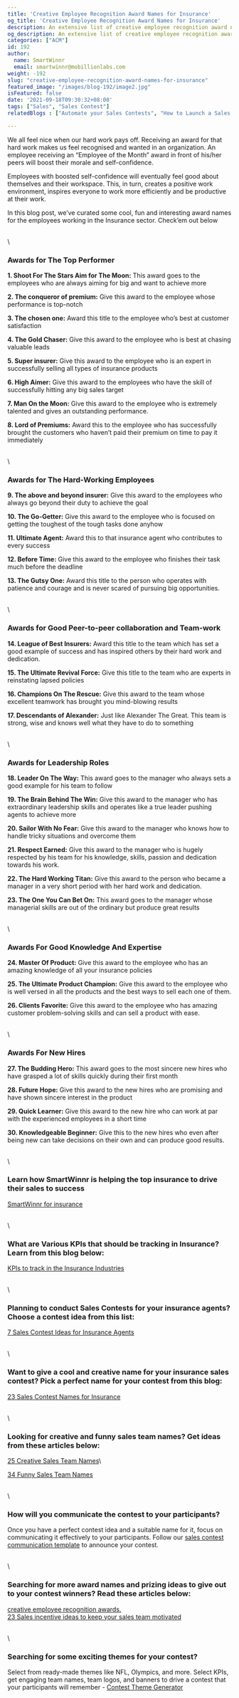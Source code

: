 ```yaml
---
title: 'Creative Employee Recognition Award Names for Insurance'
og_title: 'Creative Employee Recognition Award Names for Insurance'
description: An extensive list of creative employee recognition award names for the Insurance industry
og_description: An extensive list of creative employee recognition award names for the Insurance industry
categories: ["ACM"]
id: 192
author:
  name: SmartWinnr
  email: smartwinnr@mobillionlabs.com
weight: -192
slug: "creative-employee-recognition-award-names-for-insurance"
featured_image: "/images/blog-192/image2.jpg" 
isFeatured: false
date: '2021-09-18T09:30:32+08:00'
tags: ["Sales", "Sales Contest"]  
relatedBlogs : ["Automate your Sales Contests", "How to Launch a Sales Contest", "25 Creative Sales Team Names", "Sales Contest Communication Template", "Top 20 Sales Contest Names", "23 Sales incentive ideas to keep your sales team motivated"]

---
```


We all feel nice when our hard work pays off. Receiving an award for that hard work makes us feel recognised and wanted in an organization. An employee receiving an “Employee of the Month” award in front of his/her peers will boost their morale and self-confidence.

Employees with boosted self-confidence will eventually feel good about themselves and their workspace. This, in turn, creates a positive work environment, inspires everyone to work more efficiently and be productive at their work.

In this blog post, we’ve curated some cool, fun and interesting award names for the employees working in the Insurance sector. Check’em out below

\
\

### **Awards for The Top Performer**

**1. Shoot For The Stars Aim for The Moon:** This award goes to the employees who are always aiming for big and want to achieve more

**2. The conqueror of premium:** Give this award to the employee whose performance is top-notch

**3. The chosen one:** Award this title to the employee who’s best at customer satisfaction

**4. The Gold Chaser:** Give this award to the employee who is best at chasing valuable leads

**5. Super insurer:** Give this award to the employee who is an expert in successfully selling all types of insurance products

**6. High Aimer:** Give this award to the employees who have the skill of successfully hitting any big sales target

**7. Man On the Moon:** Give this award to the employee who is extremely talented and gives an outstanding performance.

**8. Lord of Premiums:** Award this to the employee who has successfully brought the customers who haven’t paid their premium on time to pay it immediately

\
\

### **Awards for The Hard-Working Employees**

**9. The above and beyond insurer:** Give this award to the employees who always go beyond their duty to achieve the goal

**10. The Go-Getter:** Give this award to the employee who is focused on getting the toughest of the tough tasks done anyhow

**11. Ultimate Agent:** Award this to that insurance agent who contributes to every success

**12. Before Time:** Give this award to the employee who finishes their task much before the deadline

**13. The Gutsy One:** Award this title to the person who operates with patience and courage and is never scared of pursuing big opportunities.

\
\

### **Awards for Good Peer-to-peer collaboration and Team-work**

**14. League of Best Insurers:** Award this title to the team which has set a good example of success and has inspired others by their hard work and dedication.

**15. The Ultimate Revival Force:** Give this title to the team who are experts in reinstating lapsed policies

**16. Champions On The Rescue:** Give this award to the team whose excellent teamwork has brought you mind-blowing results

**17. Descendants of Alexander:** Just like Alexander The Great. This team is strong, wise and knows well what they have to do to something

\
\

### **Awards for Leadership Roles**

**18. Leader On The Way:** This award goes to the manager who always sets a good example for his team to follow

**19. The Brain Behind The Win:** Give this award to the manager who has extraordinary leadership skills and operates like a true leader pushing agents to achieve more

**20. Sailor With No Fear:** Give this award to the manager who knows how to handle tricky situations and overcome them

**21. Respect Earned:** Give this award to the manager who is hugely respected by his team for his knowledge, skills, passion and dedication towards his work. 

**22. The Hard Working Titan:** Give this award to the person who became a manager in a very short period with her hard work and dedication.
 
**23. The One You Can Bet On:** This award goes to the manager whose managerial skills are out of the ordinary but produce great results

\
\

### **Awards For Good Knowledge And Expertise**

**24. Master Of Product:** Give this award to the employee who has an amazing knowledge of all your insurance policies

**25. The Ultimate Product Champion:** Give this award to the employee who is well versed in all the products and the best ways to sell each one of them. 

**26. Clients Favorite:** Give this award to the employee who has amazing customer problem-solving skills and can sell a product with ease. 

\
\

### **Awards For New Hires**

**27. The Budding Hero:** This award goes to the most sincere new hires who have grasped a lot of skills quickly during their first month

**28. Future Hope:** Give this award to the new hires who are promising and have shown sincere interest in the product

**29. Quick Learner:** Give this award to the new hire who can work at par with the experienced employees in a short time

**30. Knowledgeable Beginner:** Give this to the new hires who even after being new can take decisions on their own and can produce good results. 

\
\

### Learn how SmartWinnr is helping the top insurance to drive their sales to success

[SmartWinnr for insurance](https://www.smartwinnr.com/solutions/insurance/)

\
\

### What are Various KPIs that should be tracking in Insurance? Learn from this blog below:

[KPIs to track in the Insurance Industries](https://www.smartwinnr.com/post/kpi-to-track-in-the-insurance-industries/)

\
\

### Planning to conduct Sales Contests for your insurance agents? Choose a contest idea from this list:

[7 Sales Contest Ideas for Insurance Agents](https://smartwinnr.com/post/sales-contests-for-the-insurance-agents/)

\
\

### Want to give a cool and creative name for your insurance sales contest? Pick a perfect name for your contest from this blog:

[23 Sales Contest Names for Insurance](https://smartwinnr.com/post/23-sales-contest-names-for-insurance/)


\
\

### Looking for creative and funny sales team names? Get ideas from these articles below:

[25 Creative Sales Team Names](https://www.smartwinnr.com/post/25-creative-sales-team-names/)\

[34 Funny Sales Team Names](https://www.smartwinnr.com/post/funny-sales-team-names/)

\
\

### How will you communicate the contest to your participants?

Once you have a perfect contest idea and a suitable name for it, focus on communicating it effectively to your participants. Follow our [sales contest communication template](https://www.smartwinnr.com/post/sales-contest-communication-template/) to announce your contest.

\
\

### Searching for more award names and prizing ideas to give out to your contest winners? Read these articles below:

[creative employee recognition awards.](https://www.smartwinnr.com/post/creative-employee-recognition-award-names/)\
[23 Sales incentive ideas to keep your sales team motivated](https://www.smartwinnr.com/post/sales-incentive-ideas-to-keep-your-sales-team-motivated/)

\
\

### Searching for some exciting themes for your contest?

Select from ready-made themes like NFL, Olympics, and more. Select KPIs, get engaging team names, team logos, and banners to drive a contest that your participants will remember - [Contest Theme Generator](https://tools.smartwinnr.com/#/contest-theme-generator)